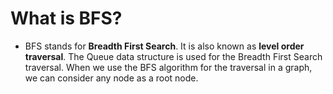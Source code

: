 # What is BFS?
- BFS stands for  **Breadth First Search**. It is also known as **level order traversal**. The Queue data structure is used for the Breadth First Search traversal. When we use the BFS algorithm for the traversal in a graph, we can consider any node as a root node.
